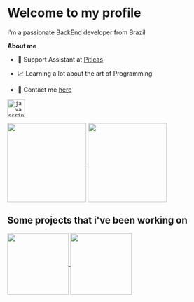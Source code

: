 # Welcome to my profile

I'm a passionate BackEnd developer from Brazil

**About me**

- 💼 Support Assistant at [Piticas](http://piticas.com.br/)

- 📈 Learning a lot about the art of Programming

- 💬 Contact me [here](https://mail.google.com/mail/u/0/#inbox?compose=CllgCJfrLTZdvNGPMkWpwrChNqNvcNMxdrkGTdfkZDMhfxPbHJLjXbKZsWHnnhXTPTlkqRfLNpL)

<code><img height="40" alt="javascript" src="https://skillicons.dev/icons?i=java,spring,js,py,azure,mongodb,mysql,docker,git,github,postman"></code>

<a href="https://github.com/anuraghazra/github-readme-stats">
  <img height=180 align="center" src="https://github-readme-stats.vercel.app/api?username=TriniTxn&theme=dark&hide=issues" />
</a>
<a href="https://github.com/anuraghazra/convoychat">
  <img height=180 align="center" src="https://github-readme-stats.vercel.app/api/top-langs?username=TriniTxn&layout=compact&theme=dark&langs_count=8&card_width=320" />
</a>

## Some projects that i've been working on

<a href="https://github.com/anuraghazra/github-readme-stats">
  <img height=140 align="center" src="https://github-readme-stats.vercel.app/api/pin/?username=TriniTxn&repo=cryptoBOT&show_icons=true&theme=dark&layout=compact&card_width=320" />
</a>
<a href="https://github.com/anuraghazra/convoychat">
  <img height=140 align="center" src="https://github-readme-stats.vercel.app/api/pin/?username=TriniTxn&repo=Tarket&show_icons=true&theme=dark&layout=compact&card_width=320" />
</a>

